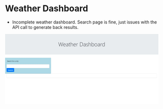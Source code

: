 # Weather Dashboard

* Incomplete weather dashboard. Search page is fine, just issues with the API call to generate back results.

![Screenshot of Search Page](./WeatherDashboard.JPG)